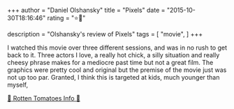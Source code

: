 +++
author = "Daniel Olshansky"
title = "Pixels"
date = "2015-10-30T18:16:46"
rating = "⭐🌟"

description = "Olshansky's review of Pixels"
tags = [
    "movie",
]
+++


I watched this movie over three different sessions, and was in no rush to get back to it. Three actors I love, a really hot chick, a silly situation and really cheesy phrase makes for a mediocre past time but not a great film. The graphics were pretty cool and original but the premise of the movie just was not up too par. Granted, I think this is targeted at kids, much younger than myself,

[🍅 Rotten Tomatoes Info 🍅](https://www.rottentomatoes.com//m/pixels)